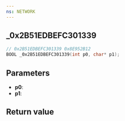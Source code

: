 ```yaml
---
ns: NETWORK
---
```

## _0x2B51EDBEFC301339

```c
// 0x2B51EDBEFC301339 0x8E952B12
BOOL _0x2B51EDBEFC301339(int p0, char* p1);
```


## Parameters
* **p0**: 
* **p1**: 

## Return value
